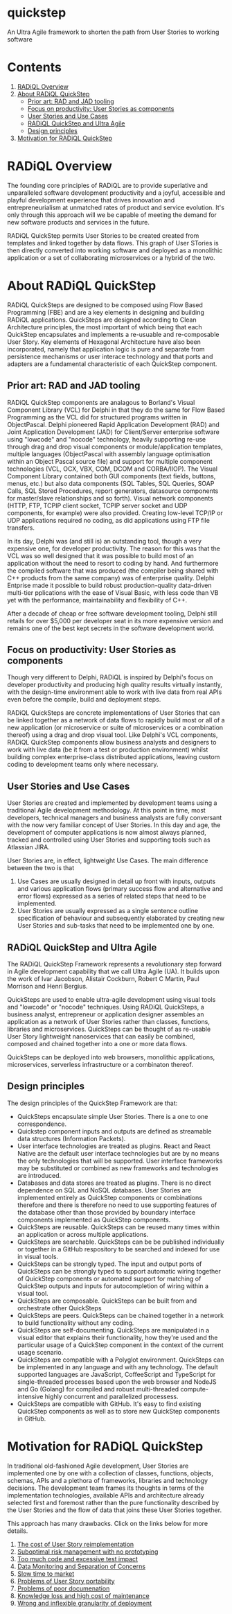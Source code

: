 # quickstep
An Ultra Agile framework to shorten the path from User Stories to working software

# Contents

1. [RADiQL Overview](#radiql-overview)
2. [About RADiQL QuickStep](#about-radiql-quickstep)
   * [Prior art: RAD and JAD tooling](#prior-art-rad-and-jad-tooling)
   * [Focus on productivity: User Stories as components](#focus-on-productivity-user-stories-as-components)
   * [User Stories and Use Cases](#user-stories-and-use-cases)
   * [RADiQL QuickStep and Ultra Agile](#radiql-quickstep-and-ultra-agile)
   * [Design principles](#design-principles)
3. [Motivation for RADiQL QuickStep](#motivation-for-radiql-quickstep)

# RADiQL Overview

The founding core principles of RADiQL are to provide superlative and unparalleled software development productivity and a joyful, accessible and playful development experience that drives innovation and entrepreneurialism at unmatched rates of product and service evolution. It's only through this approach will we be capable of meeting the demand for new software products and services in the future.

RADiQL QuickStep permits User Stories to be created created from templates and linked together by data flows. This graph of User STories is then directly converted into working software and deployed as a monolithic application or a set of collaborating microservices or a hybrid of the two. 

# About RADiQL QuickStep

RADiQL QuickSteps are designed to be composed using Flow Based Programming (FBE) and are a key elements in designing and building RADiQL applications. QuickSteps are designed according to Clean Architecture principles, the most important of which being that each QuickStep encapsulates and implements a re-usuable and re-composable User Story. Key elements of Hexagonal Architecture have also been incorporated, namely that application logic is pure and separate from persistence mechanisms or user interace technology and that ports and adapters are a fundamental characteristic of each QuickStep component.

## Prior art: RAD and JAD tooling

RADiQL QuickStep components are analagous to Borland's Visual Component Library (VCL) for Delphi in that they do the same for Flow Based Programming as the VCL did for structured programs written in ObjectPascal. Delphi pioneered Rapid Application Development (RAD) and Joint Application Development (JAD) for Client/Server enterprise software using "lowcode" and "nocode" technology, heavily supporting re-use through drag and drop visual components or module/application templates, multiple languages (ObjectPascal with assembly language optimisation within an Object Pascal source file) and support for multiple component technologies (VCL, OCX, VBX, COM, DCOM and CORBA/IIOP). The Visual Component Library contained both GUI components (text fields, buttons, menus, etc.) but also data components (SQL Tables, SQL Queries, SOAP Calls, SQL Stored Procedures, report generators, datasource components for master/slave relationships and so forth). Visual network components (HTTP, FTP, TCPIP client socket, TCPIP server socket and UDP components, for example) were also provided. Creating low-level TCP/IP or UDP applications required no coding, as did applications using FTP file transfers.

In its day, Delphi was (and still is) an outstanding tool, though a very expensive one, for developer productivity. The reason for this was that the VCL was so well designed that it was possible to build most of an application without the need to resort to coding by hand. And furthermore the compiled software that was produced (the compiler being shared with C++ products from the same company) was of enterprise quality. Delphi Entprise made it possible to build robust production-quality data-driven multi-tier pplications with the ease of Visual Basic, with less code than VB yet with the performance, maintainability and flexibility of C++. 

After a decade of cheap or free software development tooling, Delphi still retails for over $5,000 per developer seat in its more expensive version and remains one of the best kept secrets in the software development world.

## Focus on productivity: User Stories as components

Though very different to Delphi, RADiQL is inspired by Delphi's focus on developer productivity and producing high quality results virtually instantly, with the design-time environment able to work with live data from real APIs even before the compile, build and deployment steps.

RADiQL QuickSteps are concrete implementations of User Stories that can be linked together as a network of data flows to rapidly build most or all of a new application (or microservice or suite of microservices or a combination thereof) using a drag and drop visual tool. Like Delphi's VCL components, RADiQL QuickStep components allow business analysts and designers to work with live data (be it from a test or production environment) whilst building complex enterprise-class distributed applications, leaving custom coding to development teams only where necessary.

## User Stories and Use Cases

User Stories are created and implemented by development teams using a traditional Agile development methodology. At this point in time, most developers, technical managers and business analysts are fully conversant with the now very familiar concept of User Stories. In this day and age, the development of computer applications is now almost always planned, tracked and controlled using User Stories and supporting tools such as Atlassian JIRA.

User Stories are, in effect, lightweight Use Cases. The main difference between the two is that 

1. Use Cases are usually designed in detail up front with inputs, outputs and various application flows (primary success flow and alternative and error flows) expressed as a series of related steps that need to be implemented.
2. User Stories are usually expressed as a single sentence outline specification of behaviour and subsequently elaborated by creating new User Stories and sub-tasks that need to be implemented one by one.

## RADiQL QuickStep and Ultra Agile

The RADiQL QuickStep Framework represents a revolutionary step forward in Agile development capability that we call Ultra Agile (UA). It builds upon the work of Ivar Jacobson, Alistair Cockburn, Robert C Martin, Paul Morrison and Henri Bergius.

QuickSteps are used to enable ultra-agile development using visual tools and "lowcode" or "nocode" techniques. Using RADiQL QuickSteps, a business analyst, entrepreneur or application designer assembles an application as a network of User Stories rather than classes, functions, libraries and microservices. QuickSteps can be thought of as re-usable User Story lightweight nanoservices that can easily be combined, composed and chained together into a one or more data flows.

QuickSteps can be deployed into web browsers, monolithic applications, microservices, serverless infrastructure or a combinaton thereof.

## Design principles

The design principles of the QuickStep Framework are that:

- QuickSteps encapsulate simple User Stories. There is a one to one correspondence. 
- Quickstep component inputs and outputs are defined as streamable data structures (Information Packets).
- User interface technologies are treated as plugins. React and React Native are the default user interface technologies but are by no means the only technologies that will be supported. User interface frameworks may be substituted or combined as new frameworks and technologies are introduced.
- Databases and data stores are treated as plugins. There is no direct dependence on SQL and NoSQL databases. User Stories are implemented entirely as QuickStep components or combinations therefore and there is therefore no need to use supporting features of the database other than those provided by boundary interface components implemented as QuickStep components.
- QuickSteps are reusable. QuickSteps can be reused many times within an application or across multiple applications.
- QuickSteps are searchable. QuickSteps can be be published individually or together in a GitHub respository to be searched and indexed for use in visual tools.
- QuickSteps can be strongly typed. The input and output ports of QuickSteps can be strongly typed to support automatic wiring together of QuickStep components or automated support for matching of QuickStep outputs and inputs for autocompletion of wiring within a visual tool.
- QuickSteps are composable. QuickSteps can be built from and orchestrate other QuickSteps
- QuickSteps are peers. QuickSteps can be chained together in a network to build functionality without any coding.
- QuickSteps are self-documenting. QuickSteps are manipulated in a visual editor that explains their functionality, how they're used and the particular usage of a QuickStep component in the context of the current usage scenario.
- QuickSteps are compatible with a Polyglot environment. QuickSteps can be implemented in any language and with any technology. The default supported languages are JavaScript, CoffeeScript and TypeScript for single-threaded processes based upon the web browser and NodeJS and Go (Golang) for compiled and robust multi-threaded compute-intensive highly concurrent and parallelized processess. 
- QuickSteps are compatible with GitHub. It's easy to find existing QuickStep components as well as to store new QuickStep components in GitHub.

# Motivation for RADiQL QuickStep

In traditional old-fashioned Agile development, User Stories are implemented one by one with a collection of classes, functions, objects, schemas, APIs and a plethora of frameworks, libraries and technology decisions. The development team frames its thoughts in terms of the implementation technologies, available APIs and architecture already selected first and foremost rather than the pure functionality described by the User Stories and the flow of data that joins these User Stories together.

This approach has many drawbacks. Click on the links below for more details.

1. [The cost of User Story reimplementation](./docs/motivations.md#the-cost-of-user-story-reimplementation)
2. [Suboptimal risk management with no prototyping](./docs/motivations.md#suboptimal-risk-management-with-no-prototyping)
3. [Too much code and excessive test impact](./docs/motivations.md#too-much-code-and-excessive-test-impact)
4. [Data Monitoring and Separation of Concerns](./docs/motivations.md#data-monitoring-and-separation-of-concerns)
5. [Slow time to market](./docs/motivations.md#slow-time-to-market)
6. [Problems of User Story portability](./docs/motivations.md#problems-of-user-story-portability)
7. [Problems of poor documenation](./docs/motivations.md#problems-of-poor-documentation)
8. [Knowledge loss and high cost of maintenance](./docs/motivations.md#knowledge-loss-and-high-cost-of-maintenance)
9. [Wrong and inflexible granularity of deployment](./docs/motivations.md#wrong-and-inflexible-granularity-of-deployment)



